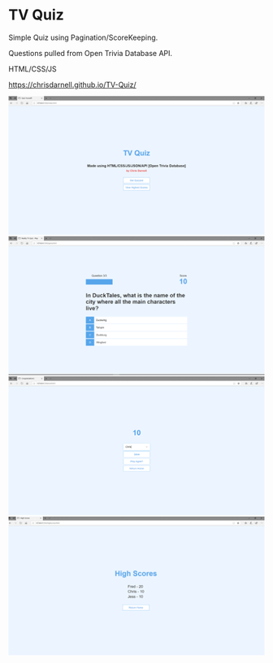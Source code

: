 # TV Quiz


Simple Quiz using Pagination/ScoreKeeping.

Questions pulled from Open Trivia Database API.

HTML/CSS/JS

https://chrisdarnell.github.io/TV-Quiz/



![](images/home.png)
![](images/game.png)
![](images/end.png)
![](images/highscores.png)

